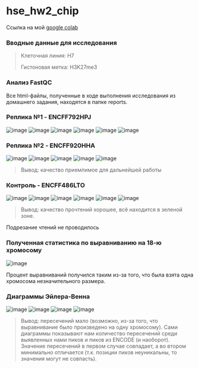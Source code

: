 # hse_hw2_chip

Ссылка на мой [google colab](https://colab.research.google.com/drive/1-AMyNXg4k3qpsMsx9rYbn9EvEKimgpdh?usp=sharing)
 
 ### Вводные данные для исследования
 > Клеточная линия: H7
 > 
 > Гистоновая метка: H3K27me3
 
 ### Анализ FastQC
 Все html-файлы, полученные в ходе выполнения исследования из домашнего задания, находятся в папке reports.
 
 ### Реплика №1 - ENCFF792HPJ
![image](https://user-images.githubusercontent.com/95979982/222257909-54df9a85-03f9-4939-9508-31248bb9694f.png)
![image](https://user-images.githubusercontent.com/95979982/222257959-eccdf77f-3ad7-45d0-b70c-17a6032c400d.png)
![image](https://user-images.githubusercontent.com/95979982/222258009-deeab3e3-29ab-4dd9-ac1e-6da6fa0470ae.png)
![image](https://user-images.githubusercontent.com/95979982/222258044-8ea16db5-f065-4c82-b5f0-fca7141c8836.png)
![image](https://user-images.githubusercontent.com/95979982/222258107-350d5b15-4f06-40e7-b2ef-2f7bf374ce7a.png)
![image](https://user-images.githubusercontent.com/95979982/222258088-604d7da5-23eb-4be0-a5e0-ceab49ec8976.png)
 ### Реплика №2 - ENCFF920HHA
![image](https://user-images.githubusercontent.com/95979982/222258197-f5ad7488-84c4-49a2-ba13-b1bedfe26c95.png)
![image](https://user-images.githubusercontent.com/95979982/222258232-02857136-74c4-47d2-998e-52a1df44e741.png)
![image](https://user-images.githubusercontent.com/95979982/222258276-13d8ebae-991e-413c-b69b-6994e79434c0.png)
![image](https://user-images.githubusercontent.com/95979982/222258311-41073839-1b45-4e35-bb7b-719d187f44a9.png)
![image](https://user-images.githubusercontent.com/95979982/222258339-36fbbf5b-b20a-46ea-95dc-71eaf740e714.png)
> Вывод: качество приемлимое для дальнейшей работы

 ### Контроль - ENCFF486LTO
 ![image](https://user-images.githubusercontent.com/95979982/222259650-296e21ad-2747-417b-95b3-94d47dc54581.png)
![image](https://user-images.githubusercontent.com/95979982/222259701-f775a049-995d-4e0c-aa90-4e5569644f66.png)
![image](https://user-images.githubusercontent.com/95979982/222259721-7bc49ba8-8db2-4428-8d3e-8a276939e6cc.png)
![image](https://user-images.githubusercontent.com/95979982/222259772-81d0d0fe-2b64-495c-b8ec-7860ec9aae5b.png)
![image](https://user-images.githubusercontent.com/95979982/222259817-e6c33ce7-1ce4-4e91-9a88-f1bd622e69ab.png)
![image](https://user-images.githubusercontent.com/95979982/222259853-b0398444-0a2d-4d38-b837-1e872fbfd9d1.png)
> Вывод: качество прочтений хорошее, всё находится в зеленой зоне.

Подрезание чтений не проводилось

### Полученная статистика по выравниванию на 18-ю хромосому

![image](https://user-images.githubusercontent.com/95979982/222260215-f29a1a8b-3ffe-4e08-9ff0-62f27719618b.png)


Процент выравниваний получился таким из-за того, что была взята одна хромосома незначительного размера.
 
 ### Диаграммы Эйлера-Венна
![image](https://user-images.githubusercontent.com/95979982/222260300-cebf0a52-3902-45a6-bf82-68c51b51f5a2.png)
![image](https://user-images.githubusercontent.com/95979982/222260338-37d1d2f2-3003-48b3-a347-a3a4cc1c80ff.png)
![image](https://user-images.githubusercontent.com/95979982/222260378-f5fa291a-c479-4bc2-8b0c-97ec2d8eb6ce.png)
![image](https://user-images.githubusercontent.com/95979982/222260459-7d4cba6f-91ae-4508-9fae-33e3b2601469.png)


> Вывод: пересечений мало (возможно, из-за того, что выравнивание было произведено на одну хромосому). Сами диаграммы показывают нам количество пересечений среди выявленных нами пиков и пиков из ENCODE (и наоборот). Значение пересечений в первом случае совпадает, а во втором минимально отличается (т.к. позиции пиков неуникальны, то значения могут не совпасть).
